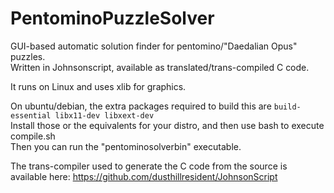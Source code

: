 # PentominoPuzzleSolver
GUI-based automatic solution finder for pentomino/"Daedalian Opus" puzzles.\
Written in Johnsonscript, available as translated/trans-compiled C code.

It runs on Linux and uses xlib for graphics.

On ubuntu/debian, the extra packages required to build this are `build-essential libx11-dev libxext-dev`\
Install those or the equivalents for your distro, and then use bash to execute compile.sh\
Then you can run the "pentominosolverbin" executable.

The trans-compiler used to generate the C code from the source is available here: https://github.com/dusthillresident/JohnsonScript
